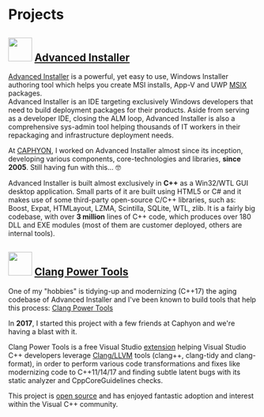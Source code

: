 # Projects

## <img src="https://www.caphyon.com/img/index/ai-icon.svg" height="48"> [Advanced Installer](https://www.advancedinstaller.com) 

[Advanced Installer](https://www.advancedinstaller.com) is a powerful, yet easy to use, Windows Installer authoring tool which helps you create MSI installs, App-V and UWP [MSIX](https://www.advancedinstaller.com/msix-introduction.html) packages.  
Advanced Installer is an IDE targeting exclusively Windows developers that need to build deployment packages for their products. Aside from serving as a developer IDE, closing the ALM loop, Advanced Installer is also a comprehensive sys-admin tool helping thousands of IT workers in their repackaging and infrastructure deployment needs.

At [CAPHYON](https://www.caphyon.com), I worked on Advanced Installer almost since its inception, developing various components, core-technologies and libraries, **since 2005**. Still having fun with this... 🤓  

Advanced Installer is built almost exclusively in **C++** as a Win32/WTL GUI desktop application. Small parts of it are built using HTML5 or C# and it makes use of some third-party open-source C/C++ libraries, such as: Boost, Expat, HTMLayout, LZMA, Scintilla, SQLite, WTL, zlib.
It is a fairly big codebase, with over **3 million** lines of C++ code, which produces over 180 DLL and EXE modules (most of them are customer deployed, others are internal tools).

## <img src="https://raw.githubusercontent.com/Caphyon/clang-power-tools/master/ClangPowerTools/ClangPowerTools/Resources/Icon.png" height="48"> [Clang Power Tools](http://clangpowertools.com)  

One of my "hobbies" is tidying-up and modernizing (C++17) the aging codebase of Advanced Installer and I've been known to build tools that help this process: [Clang Power Tools](http://clangpowertools.com)   

In **2017**, I started this project with a few friends at Caphyon and we're having a blast with it.  

Clang Power Tools is a free Visual Studio [extension](https://marketplace.visualstudio.com/items?itemName=caphyon.ClangPowerTools) helping Visual Studio C++ developers leverage [Clang/LLVM](http://releases.llvm.org/download.html) tools (clang++, clang-tidy and clang-format), in order to perform various code transformations and fixes like modernizing code to C++11/14/17 and finding subtle latent bugs with its static analyzer and CppCoreGuidelines checks.  

This project is [open source](https://github.com/Caphyon/clang-power-tools) and has enjoyed fantastic adoption and interest within the Visual C++ community.  

